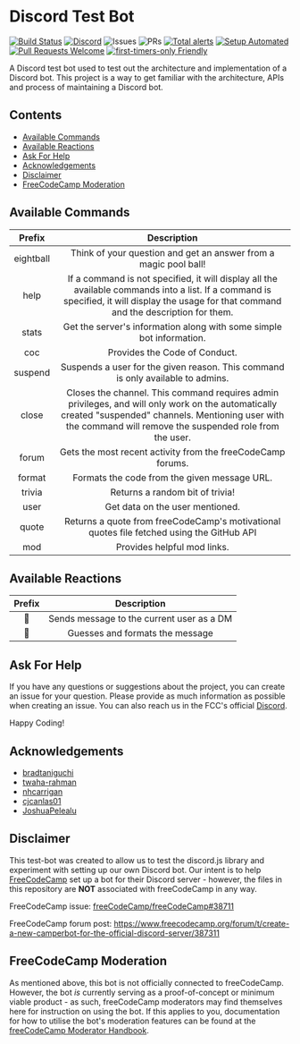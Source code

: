 # Discord Test Bot

[![Build Status](https://travis-ci.org/bradtaniguchi/discord-bot-test.svg?branch=master)](https://travis-ci.org/bradtaniguchi/discord-bot-test)
[![Discord](https://img.shields.io/discord/705679411936100416?color=purple)](https://discord.gg/BqRZ85t)
![Issues](https://img.shields.io/github/issues/bradtaniguchi/discord-bot-test)
![PRs](https://img.shields.io/github/issues-pr/bradtaniguchi/discord-bot-test)
[![Total alerts](https://img.shields.io/lgtm/alerts/g/bradtaniguchi/discord-bot-test.svg?logo=lgtm&logoWidth=18)](https://lgtm.com/projects/g/bradtaniguchi/discord-bot-test/alerts/)
[![Setup Automated](https://img.shields.io/badge/setup-automated-blue?logo=gitpod)](https://gitpod.io/from-referrer/)
[![Pull Requests Welcome](https://img.shields.io/badge/PRs-welcome-brightgreen.svg?style=flat)](http://makeapullrequest.com)
[![first-timers-only Friendly](https://img.shields.io/badge/first--timers--only-friendly-blue.svg)](http://www.firsttimersonly.com/)

A Discord test bot used to test out the architecture and implementation of a Discord bot. This project is a way to get familiar with the architecture, APIs and process of maintaining a Discord bot.

## Contents

<!-- toc -->

- [Available Commands](#available-commands)
- [Available Reactions](#available-reactions)
- [Ask For Help](#ask-for-help)
- [Acknowledgements](#acknowledgements)
- [Disclaimer](#disclaimer)
- [FreeCodeCamp Moderation](#freecodecamp-moderation)

<!-- tocstop -->

## Available Commands

|  Prefix   |                                                                                                   Description                                                                                                    |
| :-------: | :--------------------------------------------------------------------------------------------------------------------------------------------------------------------------------------------------------------: |
| eightball |                                                                         Think of your question and get an answer from a magic pool ball!                                                                         |
|   help    |            If a command is not specified, it will display all the available commands into a list. If a command is specified, it will display the usage for that command and the description for them.            |
|   stats   |                                                                       Get the server's information along with some simple bot information.                                                                       |
|    coc    |                                                                                          Provides the Code of Conduct.                                                                                           |
|  suspend  |                                                                 Suspends a user for the given reason. This command is only available to admins.                                                                  |
|   close   | Closes the channel. This command requires admin privileges, and will only work on the automatically created "suspended" channels. Mentioning user with the command will remove the suspended role from the user. |
|   forum   |                                                                           Gets the most recent activity from the freeCodeCamp forums.                                                                            |
|  format   |                                                                                   Formats the code from the given message URL.                                                                                   |
|  trivia   |                                                                                         Returns a random bit of trivia!                                                                                          |
|   user    |                                                                                         Get data on the user mentioned.                                                                                          |
|   quote   |                                                            Returns a quote from freeCodeCamp's motivational quotes file fetched using the GitHub API                                                             |
|    mod    |                                                                                           Provides helpful mod links.                                                                                            |

## Available Reactions

| Prefix |                Description                |
| :----: | :---------------------------------------: |
|   📌   | Sends message to the current user as a DM |
|   🤖   |      Guesses and formats the message      |

## Ask For Help

If you have any questions or suggestions about the project, you can create an issue for your question. Please provide as much information as possible when creating an issue. You can also reach us in the FCC's official [Discord](https://discord.gg/KVUmVXA).

Happy Coding!

## Acknowledgements

- [bradtaniguchi](https://github.com/bradtaniguchi)
- [twaha-rahman](https://github.com/twaha-rahman)
- [nhcarrigan](https://github.com/nhcarrigan)
- [cjcanlas01](https://github.com/cjcanlas01)
- [JoshuaPelealu](https://github.com/JoshuaPelealu)

## Disclaimer

This test-bot was created to allow us to test the discord.js library and experiment with setting up our own Discord bot. Our intent is to help [FreeCodeCamp](https://www.freecodecamp.org) set up a bot for their Discord server - however, the files in this repository are **NOT** associated with freeCodeCamp in any way.

FreeCodeCamp issue:
[freeCodeCamp/freeCodeCamp#38711](https://github.com/freeCodeCamp/freeCodeCamp/issues/38711)

FreeCodeCamp forum post:
https://www.freecodecamp.org/forum/t/create-a-new-camperbot-for-the-official-discord-server/387311

## FreeCodeCamp Moderation

As mentioned above, this bot is not officially connected to freeCodeCamp. However, the bot _is_ currently serving as a proof-of-concept or minimum viable product - as such, freeCodeCamp moderators may find themselves here for instruction on using the bot. If this applies to you, documentation for how to utilise the bot's moderation features can be found at the [freeCodeCamp Moderator Handbook](https://forum.freecodecamp.org/t/the-freecodecamp-moderator-handbook/18295).
